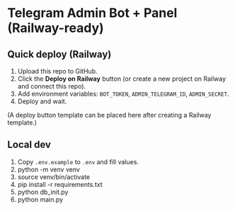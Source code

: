 # Telegram Admin Bot + Panel (Railway-ready)

## Quick deploy (Railway)
1. Upload this repo to GitHub.
2. Click the **Deploy on Railway** button (or create a new project on Railway and connect this repo).
3. Add environment variables: `BOT_TOKEN`, `ADMIN_TELEGRAM_ID`, `ADMIN_SECRET`.
4. Deploy and wait.

(A deploy button template can be placed here after creating a Railway template.)

## Local dev
1. Copy `.env.example` to `.env` and fill values.
2. python -m venv venv
3. source venv/bin/activate
4. pip install -r requirements.txt
5. python db_init.py
6. python main.py
